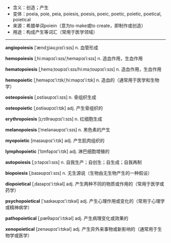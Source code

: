 - <span class="definition">含义：创造；产生</span>
- <span class="definition">变体：poeia, poie, peia, poiesis, poesis, poeic, poetic, poietic, poetical, poietical</span>
- <span class="definition">来源：希腊单词poiein（意为to make或to create，即制作或创造）</span>
- <span class="definition">用途：构成产生等词汇（常用于医学领域）</span>

---

<span class="vocabulary">**angiopoiesis**</span> [ˈændʒiəʊˌpɔɪˈi:sɪs] n. 血管形成

<span class="vocabulary">**hemopoiesis**</span> [ˌhi:məpɔɪˈi:sɪs/ˌheməpɔɪˈi:sɪs] n. 造血作用，生血作用

<span class="vocabulary">**hematopoiesis**</span> [ˌheməˌtoʊpɔɪˈi:sɪs/hi:məˌtoʊpɔɪˈi:sɪs] n. 造血作用，生血作用

<span class="vocabulary">**hemopoietic**</span> [ˌheməpɔɪ'i:tɪk/ˌhi:məpɔɪ'i:tɪk] n. 造血的（通常用于医学和生物学）

<span class="vocabulary">**osteopoiesis**</span> [ˌɒstiəʊpɔɪˈi:sɪs] n. 骨组织生成

<span class="vocabulary">**osteopoietic**</span> [ˌɒstiəʊpɔɪˈi:tɪk] adj. 产生骨组织的

<span class="vocabulary">**erythropoiesis**</span> [ɪˌrɪθrəʊpɔɪ'i:sɪs] n. 红细胞生成

<span class="vocabulary">**melanopoiesis**</span> [ˈmelənəʊpɔɪ'i:sɪs] n. 黑色素的产生

<span class="vocabulary">**myopoietic**</span> [maɪəʊpɔɪ'i:tɪk] adj. 产生肌肉组织的

<span class="vocabulary">**lymphopoietic**</span> [ˈlɪmfəpɔɪ'i:tɪk] adj. 淋巴细胞增殖的

<span class="vocabulary">**autopoiesis**</span> [ˌɔːtəpɔɪˈi:sɪs] n. 自我生产；自创生；自生成；自我再制

<span class="vocabulary">**biopoiesis**</span> [ˌbaɪəʊpɔɪˈiːsɪs] n. 无生源说（生物由无生物产生的一种假设）

<span class="vocabulary">**diopoietical**</span> [ˌdaɪəpɔɪ'i:tɪkәl] adj. 产生两种不同的物质或作用的（常用于医学或药学）

<span class="vocabulary">**psychopoietical**</span> [ˈsaɪkəʊpɔɪ'i:tɪkәl] adj. 产生心理作用或变化的（常用于心理学或精神病学）

<span class="vocabulary">**pathopoietical**</span> [ˌpæθəpɔɪ'i:tɪkәl] adj. 产生病理变化或效果的

<span class="vocabulary">**xenopoietical**</span> [zenəʊpɔɪ'i:tɪkәl] adj. 产生异外来事物或新影响的（通常用于生物学或医学）

